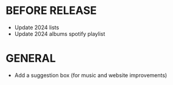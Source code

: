 # BEFORE RELEASE
* Update 2024 lists
* Update 2024 albums spotify playlist

# GENERAL
* Add a suggestion box (for music and website improvements)
